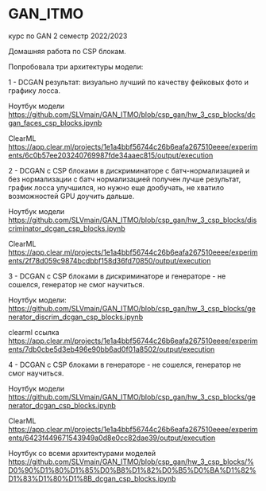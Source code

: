 # GAN_ITMO
курс по GAN 2 семестр 2022/2023

Домашняя работа по CSP блокам.

Попробовала три архитектуры модели: 

1 - DCGAN результат: визуально лучший по качеству фейковых фото и графику лосса.

Ноутбук модели https://github.com/SLVmain/GAN_ITMO/blob/csp_gan/hw_3_csp_blocks/dcgan_faces_csp_blocks.ipynb

ClearML https://app.clear.ml/projects/1e1a4bbf56744c26b6eafa267510eeee/experiments/6c0b57ee203240769987fde34aaec815/output/execution

2 - DCGAN c CSP блоками в дискриминаторе с батч-нормализацией и без нормализации с батч нормализацией получен лучше результат, график лосса улучшился, но нужно еще дообучать, не хватило возможностей GPU доучить дальше.

Ноутбук модели https://github.com/SLVmain/GAN_ITMO/blob/csp_gan/hw_3_csp_blocks/discriminator_dcgan_csp_blocks.ipynb

ClearML https://app.clear.ml/projects/1e1a4bbf56744c26b6eafa267510eeee/experiments/2f78d059c9874bcdbbf158d36fd70850/output/execution

3 - DCGAN c CSP блоками в дискриминаторе и генераторе - не сошелся, генератор не смог научиться.

Ноутбук модели: https://github.com/SLVmain/GAN_ITMO/blob/csp_gan/hw_3_csp_blocks/generator_discrim_dcgan_csp_blocks.ipynb

clearml ссылка https://app.clear.ml/projects/1e1a4bbf56744c26b6eafa267510eeee/experiments/7db0cbe5d3eb496e90bb6ad0f01a8502/output/execution

4 - DCGAN c CSP блоками в генераторе - не сошелся, генератор не смог научиться.

Ноутбук модели https://github.com/SLVmain/GAN_ITMO/blob/csp_gan/hw_3_csp_blocks/generator_dcgan_csp_blocks.ipynb

ClearML https://app.clear.ml/projects/1e1a4bbf56744c26b6eafa267510eeee/experiments/6423f449671543949a0d8e0cc82dae39/output/execution


Ноутбук со всеми архитектурами моделей https://github.com/SLVmain/GAN_ITMO/blob/csp_gan/hw_3_csp_blocks/%D0%90%D1%80%D1%85%D0%B8%D1%82%D0%B5%D0%BA%D1%82%D1%83%D1%80%D1%8B_dcgan_csp_blocks.ipynb
